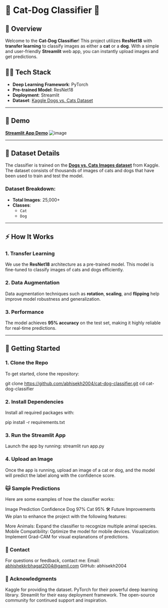 # 🐾 **Cat-Dog Classifier** 🐾

## 🎯 **Overview**  
Welcome to the **Cat-Dog Classifier**! This project utilizes **ResNet18** with **transfer learning** to classify images as either a **cat** or a **dog**. With a simple and user-friendly **Streamlit** web app, you can instantly upload images and get predictions.

## 🧑‍💻 **Tech Stack**
- **Deep Learning Framework**: PyTorch
- **Pre-trained Model**: ResNet18
- **Deployment**: Streamlit
- **Dataset**: [Kaggle Dogs vs. Cats Dataset](https://www.kaggle.com/datasets/chetankv/dogs-cats-images)

---

## 📸 **Demo**

**[Streamlit App Demo](https://github.com/abhisekh2004)** ![image](https://github.com/user-attachments/assets/f4ee9a02-1da2-4a7d-9aef-05a5764a27e5)


---

## 📂 **Dataset Details**  
The classifier is trained on the **[Dogs vs. Cats Images dataset](https://www.kaggle.com/datasets/chetankv/dogs-cats-images)** from Kaggle. The dataset consists of thousands of images of cats and dogs that have been used to train and test the model.

### Dataset Breakdown:
- **Total Images**: 25,000+
- **Classes**: 
  - `Cat`
  - `Dog`
  
---

## ⚡ **How It Works**  
### 1. **Transfer Learning**  
We use the **ResNet18** architecture as a pre-trained model. This model is fine-tuned to classify images of cats and dogs efficiently.

### 2. **Data Augmentation**  
Data augmentation techniques such as **rotation**, **scaling**, and **flipping** help improve model robustness and generalization.

### 3. **Performance**  
The model achieves **95% accuracy** on the test set, making it highly reliable for real-time predictions.

---

## 🚀 **Getting Started**  

### 1. **Clone the Repo**
To get started, clone the repository:

git clone https://github.com/abhisekh2004/cat-dog-classifier.git
cd cat-dog-classifier

### 2. **Install Dependencies**
Install all required packages with:

pip install -r requirements.txt

### 3. **Run the Streamlit App**

Launch the app by running:
streamlit run app.py

### 4. **Upload an Image**
Once the app is running, upload an image of a cat or dog, and the model will predict the label along with the confidence score.

### **🐱 Sample Predictions**
Here are some examples of how the classifier works:

Image	Prediction	Confidence
Dog	97%
Cat	95%
🛠 Future Improvements
We plan to enhance the project with the following features:

More Animals: Expand the classifier to recognize multiple animal species.
Mobile Compatibility: Optimize the model for mobile devices.
Visualization: Implement Grad-CAM for visual explanations of predictions.

### **📧 Contact**
For questions or feedback, contact me:
Email: abhishekkrbhagat2004@gamil.com
GitHub: abhisekh2004

### **💖 Acknowledgments**
Kaggle for providing the dataset.
PyTorch for their powerful deep learning library.
Streamlit for their easy deployment framework.
The open-source community for continued support and inspiration.
